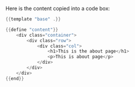 Here is the content copied into a code box:

``` go html
{{template "base" .}}

{{define "content"}}
    <div class="container">
        <div class="row">
            <div class="col">
                <h1>This is the about page</h1>
                <p>This is about page</p>
            </div>
        </div>
    </div>
{{end}}
```